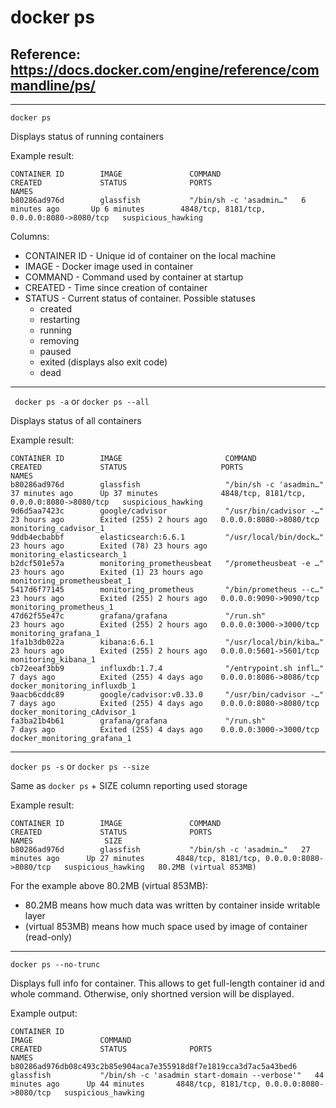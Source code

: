# docker ps

## Reference: https://docs.docker.com/engine/reference/commandline/ps/
---

``` docker ps ```

Displays status of running containers

Example result:

```
CONTAINER ID        IMAGE               COMMAND                  CREATED             STATUS              PORTS                                        NAMES
b80286ad976d        glassfish           "/bin/sh -c 'asadmin…"   6 minutes ago       Up 6 minutes        4848/tcp, 8181/tcp, 0.0.0.0:8080->8080/tcp   suspicious_hawking
```
Columns:
* CONTAINER ID - Unique id of container on the local machine
* IMAGE - Docker image used in container
* COMMAND - Command used by container at startup
* CREATED - Time since creation of container
* STATUS - Current status of container. Possible statuses 
    - created 
    - restarting
    - running
    - removing
    - paused 
    - exited (displays also exit code)
    - dead
---
``` docker ps -a``` or ```docker ps --all```

Displays status of all containers

Example result:
```
CONTAINER ID        IMAGE                       COMMAND                  CREATED             STATUS                     PORTS                                        NAMES
b80286ad976d        glassfish                   "/bin/sh -c 'asadmin…"   37 minutes ago      Up 37 minutes              4848/tcp, 8181/tcp, 0.0.0.0:8080->8080/tcp   suspicious_hawking
9d6d5aa7423c        google/cadvisor             "/usr/bin/cadvisor -…"   23 hours ago        Exited (255) 2 hours ago   0.0.0.0:8080->8080/tcp                       monitoring_cadvisor_1
9ddb4ecbabbf        elasticsearch:6.6.1         "/usr/local/bin/dock…"   23 hours ago        Exited (78) 23 hours ago                                                monitoring_elasticsearch_1
b2dcf501e57a        monitoring_prometheusbeat   "/prometheusbeat -e …"   23 hours ago        Exited (1) 23 hours ago                                                 monitoring_prometheusbeat_1
5417d6f77145        monitoring_prometheus       "/bin/prometheus --c…"   23 hours ago        Exited (255) 2 hours ago   0.0.0.0:9090->9090/tcp                       monitoring_prometheus_1
47d62f55e47c        grafana/grafana             "/run.sh"                23 hours ago        Exited (255) 2 hours ago   0.0.0.0:3000->3000/tcp                       monitoring_grafana_1
1fa1b3db022a        kibana:6.6.1                "/usr/local/bin/kiba…"   23 hours ago        Exited (255) 2 hours ago   0.0.0.0:5601->5601/tcp                       monitoring_kibana_1
cb72eeaf3bb9        influxdb:1.7.4              "/entrypoint.sh infl…"   7 days ago          Exited (255) 4 days ago    0.0.0.0:8086->8086/tcp                       docker_monitoring_influxdb_1
9aacb6cddc89        google/cadvisor:v0.33.0     "/usr/bin/cadvisor -…"   7 days ago          Exited (255) 4 days ago    0.0.0.0:8080->8080/tcp                       docker_monitoring_cAdvisor_1
fa3ba21b4b61        grafana/grafana             "/run.sh"                7 days ago          Exited (255) 4 days ago    0.0.0.0:3000->3000/tcp                       docker_monitoring_grafana_1
```
---

```docker ps -s``` or ```docker ps --size```

Same as ```docker ps``` + SIZE column reporting used storage 

Example result:
```
CONTAINER ID        IMAGE               COMMAND                  CREATED             STATUS              PORTS                                        NAMES                SIZE
b80286ad976d        glassfish           "/bin/sh -c 'asadmin…"   27 minutes ago      Up 27 minutes       4848/tcp, 8181/tcp, 0.0.0.0:8080->8080/tcp   suspicious_hawking   80.2MB (virtual 853MB)
```

For the example above 80.2MB (virtual 853MB):
* 80.2MB means how much data was written by container inside writable layer
* (virtual 853MB) means how much space used by image of container (read-only)

---
```docker ps --no-trunc```

Displays full info for container. This allows to get full-length container id and whole command. Otherwise, only shortned version will be displayed.

Example output:
```
CONTAINER ID                                                       IMAGE               COMMAND                                         CREATED             STATUS              PORTS                                        NAMES
b80286ad976db08c493c2b85e904aca7e355918d8f7e1819cca3d7ac5a43bed6   glassfish           "/bin/sh -c 'asadmin start-domain --verbose'"   44 minutes ago      Up 44 minutes       4848/tcp, 8181/tcp, 0.0.0.0:8080->8080/tcp   suspicious_hawking
```